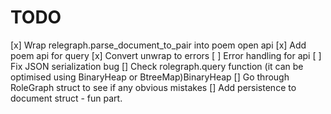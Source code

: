 TODO 
=====

[x] Wrap relegraph.parse_document_to_pair into poem open api 
[x] Add poem api for query
[x] Convert unwrap to errors
[ ] Error handling for api
[ ] Fix JSON serialization bug
[] Check rolegraph.query function (it can be optimised using BinaryHeap or BtreeMap)BinaryHeap
[] Go through RoleGraph struct to see if any obvious mistakes
[] Add persistence to document struct - fun part.